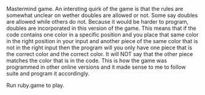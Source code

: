 Mastermind game. An intersting quirk of the game is that the rules are somewhat
unclear on wether doubles are allowed or not. Some say doubles are allowed
while others do not. Because it would be harder to program,
doubles are incorporated in this version of the game. This means that if the
code contains one color in a specific  position and you place that same color in the
right position in your input and another piece of the same color that is not
in the right input then the program will you only have one piece that is the
correct color and the correct color. It will NOT say that the other piece 
matches the color that is in the code. This is how the game was programmed
in other online versions and it made sense to me to follow suite and program
it accordingly.

Run ruby.game to play. 
